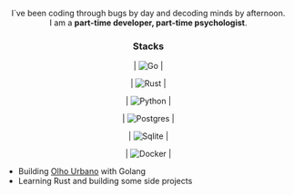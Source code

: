 <div align="center">

I`ve been coding through bugs by day and decoding minds by afternoon.  
I am a **part-time developer, part-time psychologist**.  

### Stacks 
| ![Go](https://img.shields.io/badge/go-%2300ADD8.svg?style=for-the-badge&logo=go&logoColor=white) |

| ![Rust](https://img.shields.io/badge/rust-%23000000.svg?style=for-the-badge&logo=rust&logoColor=white) |

| ![Python](https://img.shields.io/badge/python-%230db7ed.svg?style=for-the-badge&logo=python&logoColor=blue) |

| ![Postgres](https://img.shields.io/badge/postgres-%23316192.svg?style=for-the-badge&logo=postgresql&logoColor=white) | 

| ![Sqlite](https://img.shields.io/badge/sqlite-%23316192.svg?style=for-the-badge&logo=sqlite&logoColor=white) |

| ![Docker](https://img.shields.io/badge/docker-%230db7ed.svg?style=for-the-badge&logo=docker&logoColor=white) |


</div>


- Building [Olho Urbano](https://olhourbano.com.br) with Golang
- Learning Rust and building some side projects


